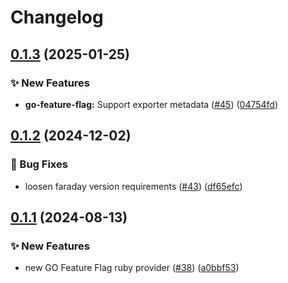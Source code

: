 # Changelog

## [0.1.3](https://github.com/open-feature/ruby-sdk-contrib/compare/openfeature-go-feature-flag-provider/v0.1.2...openfeature-go-feature-flag-provider/v0.1.3) (2025-01-25)


### ✨ New Features

* **go-feature-flag:** Support exporter metadata ([#45](https://github.com/open-feature/ruby-sdk-contrib/issues/45)) ([04754fd](https://github.com/open-feature/ruby-sdk-contrib/commit/04754fd24e33ce993a9da3ddcaf84c34f9cb2342))

## [0.1.2](https://github.com/open-feature/ruby-sdk-contrib/compare/openfeature-go-feature-flag-provider/v0.1.1...openfeature-go-feature-flag-provider/v0.1.2) (2024-12-02)


### 🐛 Bug Fixes

* loosen faraday version requirements ([#43](https://github.com/open-feature/ruby-sdk-contrib/issues/43)) ([df65efc](https://github.com/open-feature/ruby-sdk-contrib/commit/df65efc5c3c55536e2aa964fc075d89da8c19108))

## [0.1.1](https://github.com/open-feature/ruby-sdk-contrib/compare/openfeature-go-feature-flag-provider-v0.1.0...openfeature-go-feature-flag-provider/v0.1.1) (2024-08-13)


### ✨ New Features

* new GO Feature Flag ruby provider ([#38](https://github.com/open-feature/ruby-sdk-contrib/issues/38)) ([a0bbf53](https://github.com/open-feature/ruby-sdk-contrib/commit/a0bbf535da324279b18577f71ffaa05d4f2fdced))
